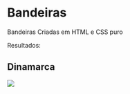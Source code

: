 # Bandeiras
Bandeiras Criadas em HTML e CSS puro

Resultados:

<h2>Dinamarca</h2>
<img src='Imagens/dinamarca.png'>
